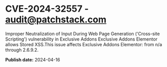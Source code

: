 # CVE-2024-32557 - audit@patchstack.com

Improper Neutralization of Input During Web Page Generation ('Cross-site Scripting') vulnerability in Exclusive Addons Exclusive Addons Elementor allows Stored XSS.This issue affects Exclusive Addons Elementor: from n/a through 2.6.9.2.



**Publish date:** 2024-04-16
